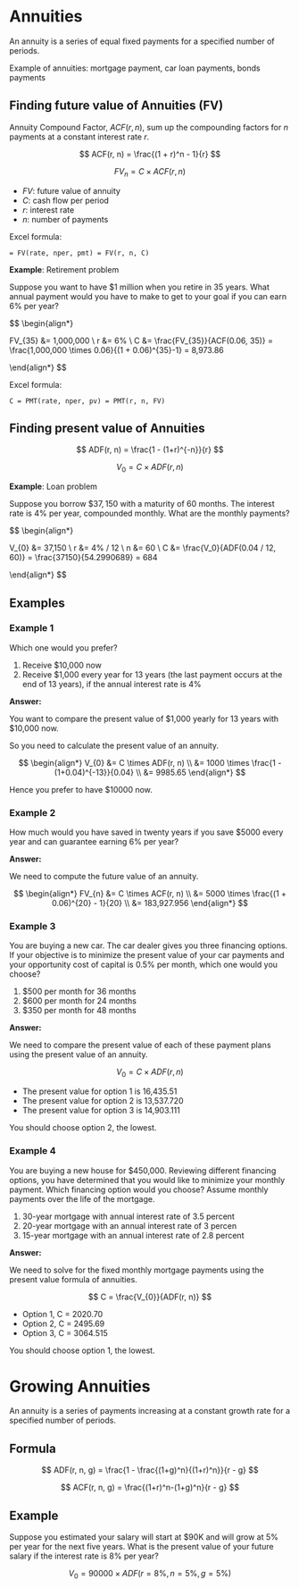 # Annuities

An annuity is a series of equal fixed payments for a specified number of periods.

Example of annuities: mortgage payment, car loan payments, bonds payments

## Finding future value of Annuities (FV)

Annuity Compound Factor, $ACF(r, n)$, sum up the compounding factors for $n$ payments at a constant interest rate $r$.

$$
ACF(r, n) = \frac{(1 + r)^n - 1}{r}
$$

$$
FV_{n} = C \times ACF(r, n)
$$

- $FV$: future value of annuity
- $C$: cash flow per period
- $r$: interest rate
- $n$: number of payments

Excel formula:

```
= FV(rate, nper, pmt) = FV(r, n, C)
```

**Example**: Retirement problem

Suppose you want to have $1 million when you retire in 35 years. What annual payment would you have to make to get to your goal if you can earn 6% per year?

$$
\begin{align*}

FV_{35} &= 1,000,000 \\
r &= 6\% \\
C &= \frac{FV_{35}}{ACF(0.06, 35)} = \frac{1,000,000 \times 0.06}{(1 + 0.06)^{35}-1} = 8,973.86

\end{align*}
$$

Excel formula:

```
C = PMT(rate, nper, pv) = PMT(r, n, FV)
```

## Finding present value of Annuities

$$
ADF(r, n) = \frac{1 - (1+r)^{-n}}{r}
$$

$$
V_{0} = C \times ADF(r, n)
$$

**Example**: Loan problem

Suppose you borrow $\$37,150$ with a maturity of 60 months. The interest rate is $4\%$ per year, compounded monthly. What are the monthly payments?

$$
\begin{align*}

V_{0} &= 37,150 \\
r &= 4\% / 12 \\
n &= 60 \\
C &= \frac{V_0}{ADF(0.04 / 12, 60)} = \frac{37150}{54.2990689} = 684

\end{align*}
$$

## Examples

### Example 1

Which one would you prefer?

1. Receive $10,000 now
2. Receive $1,000 every year for 13 years (the last payment occurs at the end of 13 years), if the annual interest rate is 4%

**Answer:**

You want to compare the present value of $1,000 yearly for 13 years with $10,000 now.

So you need to calculate the present value of an annuity.

$$
\begin{align*}
V_{0} &= C \times ADF(r, n) \\
  &= 1000 \times \frac{1 - (1+0.04)^{-13}}{0.04} \\
  &= 9985.65
\end{align*}
$$

Hence you prefer to have $10000 now.


### Example 2

How much would you have saved in twenty years if you save $5000 every year and can guarantee earning 6% per year?

**Answer:**

We need to compute the future value of an annuity.

$$
\begin{align*}
FV_{n} &= C \times ACF(r, n) \\
  &= 5000 \times \frac{(1 + 0.06)^{20} - 1}{20} \\
  &= 183,927.956
\end{align*}
$$

### Example 3

You are buying a new car. The car dealer gives you three financing options. If your objective is to minimize the present value of your car payments and your opportunity cost of capital is 0.5% per month, which one would you choose?

1. $500 per month for 36 months
2. $600 per month for 24 months
3. $350 per month for 48 months

**Answer:**

We need to compare the present value of each of these payment plans using the present value of an annuity.

$$
V_{0} = C \times ADF(r, n)
$$

- The present value for option 1 is 16,435.51
- The present value for option 2 is 13,537.720
- The present value for option 3 is 14,903.111

You should choose option 2, the lowest.

### Example 4

You are buying a new house for $450,000. Reviewing different financing options, you have determined that you would like to minimize your monthly payment. Which financing option would you choose? Assume monthly payments over the life of the mortgage.

1. 30-year mortgage with annual interest rate of 3.5 percent
2. 20-year mortgage with an annual interest rate of 3 percen
3. 15-year mortgage with an annual interest rate of 2.8 percent

**Answer:**

We need to solve for the fixed monthly mortgage payments using the present value formula of annuities.

$$
C = \frac{V_{0}}{ADF(r, n)}
$$

- Option 1, C = 2020.70
- Option 2, C = 2495.69
- Option 3, C = 3064.515

You should choose option 1, the lowest.


# Growing Annuities

An annuity is a series of payments increasing at a constant growth rate for a specified number of periods.

## Formula

$$
ADF(r, n, g) = \frac{1 - \frac{(1+g)^n}{(1+r)^n}}{r - g}
$$

$$
ACF(r, n, g) = \frac{(1+r)^n-(1+g)^n}{r - g}
$$

## Example

Suppose you estimated your salary will start at $90K and will grow at 5% per year for the next five years. What is the present value of your future salary if the interest rate is 8% per year?

$$
V_0 = 90000 \times ADF(r=8\%, n=5\%, g=5\%)
$$